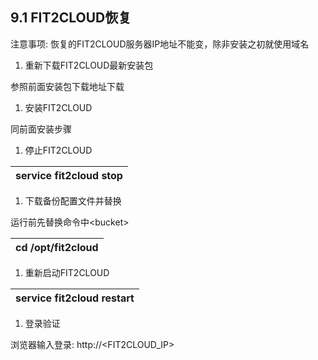 ## **9.1 FIT2CLOUD恢复** 

注意事项: 恢复的FIT2CLOUD服务器IP地址不能变，除非安装之初就使用域名

1.  重新下载FIT2CLOUD最新安装包

参照前面安装包下载地址下载

1.  安装FIT2CLOUD

同前面安装步骤

1.  停止FIT2CLOUD

| service fit2cloud stop |
| --- |

1.  下载备份配置文件并替换

运行前先替换命令中&lt;bucket&gt;

| cd /opt/fit2cloud |
| --- |

1.  重新启动FIT2CLOUD

| service fit2cloud restart |
| --- |

1.  登录验证

浏览器输入登录: http://&lt;FIT2CLOUD_IP&gt;